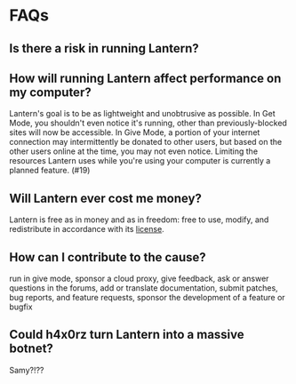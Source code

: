 FAQs
====

## Is there a risk in running Lantern?


## How will running Lantern affect performance on my computer?

Lantern's goal is to be as lightweight and unobtrusive as possible. In Get
Mode, you shouldn't even notice it's running, other than previously-blocked
sites will now be accessible. In Give Mode, a portion of your internet
connection may intermittently be donated to other users, but based on the other
users online at the time, you may not even notice.  Limiting the resources
Lantern uses while you're using your computer is currently a planned feature.
(#19)


## Will Lantern ever cost me money?

Lantern is free as in money and as in freedom: free to use, modify, and
redistribute in accordance with its
[license](https://raw.github.com/getlantern/lantern/master/LICENSE).


## How can I contribute to the cause?

run in give mode, sponsor a cloud proxy, give feedback, ask or answer questions
in the forums, add or translate documentation, submit patches, bug reports, and
feature requests, sponsor the development of a feature or bugfix


## Could h4x0rz turn Lantern into a massive botnet?

Samy?!??
